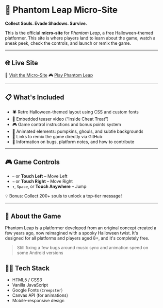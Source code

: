# 👻 Phantom Leap Micro-Site

**Collect Souls. Evade Shadows. Survive.**

This is the official **micro-site** for *Phantom Leap*, a free Halloween-themed platformer. This site is where players land to learn about the game, watch a sneak peek, check the controls, and launch or remix the game.

---

## 🌐 Live Site

🔗 [Visit the Micro-Site](https://srg774.github.io/Phantom-Leap/)
🎮 [Play Phantom Leap](https://srg774.github.io/Phantom-Leap/)

---

## 📋 What's Included

- 🕷 Retro Halloween-themed layout using CSS and custom fonts
- 🎥 Embedded teaser video (“Inside Cheat Treat”)
- 🎮 Game control instructions and bonus points system
- 👻 Animated elements: pumpkins, ghouls, and subtle backgrounds
- 🧪 Links to remix the game directly via GitHub
- 📜 Information on bugs, platform notes, and how to contribute

---

## 🎮 Game Controls

- `←` or **Touch Left** – Move Left
- `→` or **Touch Right** – Move Right
- `↑`, `Space`, or **Touch Anywhere** – Jump

💡 Bonus: Collect 200+ souls to unlock a top-tier message!

---

## 🧠 About the Game

Phantom Leap is a platformer developed from an original concept created a few years ago, now reimagined with a spooky Halloween twist. It's designed for all platforms and players aged 8+, and it's completely free.

> Still fixing a few bugs around music sync and animation speed on some Android versions

## 🧙‍♂️ Tech Stack

- HTML5 / CSS3
- Vanilla JavaScript
- Google Fonts (`Creepster`)
- Canvas API (for animations)
- Mobile-responsive design

